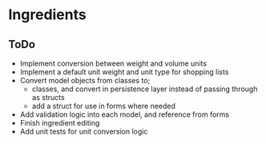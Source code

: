 # Ingredients

## ToDo

- Implement conversion between weight and volume units
- Implement a default unit weight and unit type for shopping lists
- Convert model objects from classes to;
  - classes, and convert in persistence layer instead of passing through as structs
  - add a struct for use in forms where needed
- Add validation logic into each model, and reference from forms
- Finish ingredient editing
- Add unit tests for unit conversion logic

